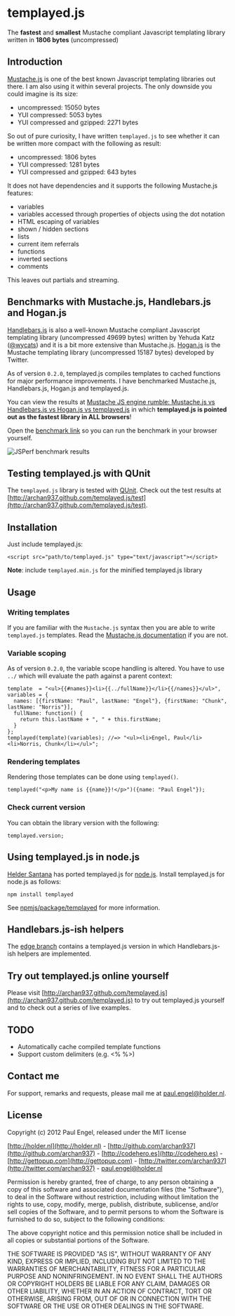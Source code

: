 # templayed.js

The **fastest** and **smallest** Mustache compliant Javascript templating library written in **1806 bytes** (uncompressed)

## Introduction

[Mustache.js](https://github.com/janl/mustache.js) is one of the best known Javascript templating libraries out there. I am also using it within several projects. The only downside you could imagine is its size:

* uncompressed: 15050 bytes
* YUI compressed: 5053 bytes
* YUI compressed and gzipped: 2271 bytes

So out of pure curiosity, I have written `templayed.js` to see whether it can be written more compact with the following as result:

* uncompressed: 1806 bytes
* YUI compressed: 1281 bytes
* YUI compressed and gzipped: 643 bytes

It does not have dependencies and it supports the following Mustache.js features:

* variables
* variables accessed through properties of objects using the dot notation
* HTML escaping of variables
* shown / hidden sections
* lists
* current item referrals
* functions
* inverted sections
* comments

This leaves out partials and streaming.

## Benchmarks with Mustache.js, Handlebars.js and Hogan.js

[Handlebars.js](http://handlebarsjs.com) is also a well-known Mustache compliant Javascript templating library (uncompressed 49699 bytes) written by Yehuda Katz ([@wycats](https://github.com/wycats)) and it is a bit more extensive than Mustache.js. [Hogan.js](http://twitter.github.com/hogan.js) is the Mustache templating library (uncompressed 15187 bytes) developed by Twitter.

As of version `0.2.0`, templayed.js compiles templates to cached functions for major performance improvements. I have benchmarked Mustache.js, Handlebars.js, Hogan.js and templayed.js.

You can view the results at [Mustache JS engine rumble: Mustache.js vs Handlebars.js vs Hogan.js vs templayed.js](http://jsperf.com/mustache-compliant-libraries/7) in which **templayed.js is pointed out as the fastest library in ALL browsers**!

Open the [benchmark link](http://jsperf.com/mustache-compliant-libraries/7) so you can run the benchmark in your browser yourself.

![JSPerf benchmark results](https://raw.github.com/archan937/templayed.js/master/demo/assets/jsperf-benchmarks.png)

## Testing templayed.js with QUnit

The `templayed.js` library is tested with [QUnit](http://qunitjs.com). Check out the test results at [http://archan937.github.com/templayed.js/test](http://archan937.github.com/templayed.js/test).

## Installation

Just include templayed.js:

    <script src="path/to/templayed.js" type="text/javascript"></script>

**Note**: include `templayed.min.js` for the minified templayed.js library

## Usage

### Writing templates

If you are familiar with the `Mustache.js` syntax then you are able to write `templayed.js` templates. Read the [Mustache.js documentation](https://github.com/janl/mustache.js) if you are not.

### Variable scoping

As of version `0.2.0`, the variable scope handling is altered. You have to use `../` which will evaluate the path against a parent context:

    template  = "<ul>{{#names}}<li>{{../fullName}}</li>{{/names}}</ul>",
    variables = {
      names: [{firstName: "Paul", lastName: "Engel"}, {firstName: "Chunk", lastName: "Norris"}],
      fullName: function() {
        return this.lastName + ", " + this.firstName;
      }
    };
    templayed(template)(variables); //=> "<ul><li>Engel, Paul</li><li>Norris, Chunk</li></ul>";

### Rendering templates

Rendering those templates can be done using `templayed()`.

    templayed("<p>My name is {{name}}!</p>")({name: "Paul Engel"});

### Check current version

You can obtain the library version with the following:

    templayed.version;

## Using templayed.js in node.js

[Helder Santana](https://github.com/heldr) has ported templayed.js for [node.js](http://nodejs.org). Install templayed.js for node.js as follows:

    npm install templayed

See [npmjs/package/templayed](https://npmjs.org/package/templayed) for more information.

## Handlebars.js-ish helpers

The [edge branch](https://github.com/archan937/templayed.js/tree/edge) contains a templayed.js version in which Handlebars.js-ish helpers are implemented.

## Try out templayed.js online yourself

Please visit [http://archan937.github.com/templayed.js](http://archan937.github.com/templayed.js) to try out templayed.js yourself and to check out a series of live examples.

## TODO

* Automatically cache compiled template functions
* Support custom delimiters (e.g. <% %>)

## Contact me

For support, remarks and requests, please mail me at [paul.engel@holder.nl](mailto:paul.engel@holder.nl).

## License

Copyright (c) 2012 Paul Engel, released under the MIT license

[http://holder.nl](http://holder.nl) - [http://github.com/archan937](http://github.com/archan937) - [http://codehero.es](http://codehero.es) - [http://gettopup.com](http://gettopup.com) - [http://twitter.com/archan937](http://twitter.com/archan937) - [paul.engel@holder.nl](mailto:paul.engel@holder.nl)

Permission is hereby granted, free of charge, to any person obtaining a copy of this software and associated documentation files (the "Software"), to deal in the Software without restriction, including without limitation the rights to use, copy, modify, merge, publish, distribute, sublicense, and/or sell copies of the Software, and to permit persons to whom the Software is furnished to do so, subject to the following conditions:

The above copyright notice and this permission notice shall be included in all copies or substantial portions of the Software.

THE SOFTWARE IS PROVIDED "AS IS", WITHOUT WARRANTY OF ANY KIND, EXPRESS OR IMPLIED, INCLUDING BUT NOT LIMITED TO THE WARRANTIES OF MERCHANTABILITY, FITNESS FOR A PARTICULAR PURPOSE AND NONINFRINGEMENT. IN NO EVENT SHALL THE AUTHORS OR COPYRIGHT HOLDERS BE LIABLE FOR ANY CLAIM, DAMAGES OR OTHER LIABILITY, WHETHER IN AN ACTION OF CONTRACT, TORT OR OTHERWISE, ARISING FROM, OUT OF OR IN CONNECTION WITH THE SOFTWARE OR THE USE OR OTHER DEALINGS IN THE SOFTWARE.